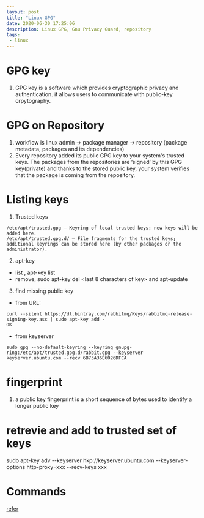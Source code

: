 ```yaml
---
layout: post
title: "Linux GPG"
date: 2020-06-30 17:25:06
description: Linux GPG, Gnu Privacy Guard, repository
tags: 
 - linux
---
```


# GPG key
1. GPG key is a software which provides cryptographic privacy and authentication. it allows users to communicate with public-key crpytography.

# GPG on Repository
1. workflow is linux admin -> package manager -> repository (package metadata, packages and its dependencies)
2. Every repository added its public GPG key to your system's trusted keys. The packages from the repositories are ‘signed’ by this GPG key(private) and thanks to the stored public key, your system verifies that the package is coming from the repository.

# Listing keys
1. Trusted keys
```
/etc/apt/trusted.gpg – Keyring of local trusted keys; new keys will be added here.
/etc/apt/trusted.gpg.d/ – File fragments for the trusted keys; additional keyrings can be stored here (by other packages or the administrator).
```
2. apt-key
- list , apt-key list
- remove, sudo apt-key del <last 8 characters of key> and apt-update

3. find missing public key
- from URL: 
```
curl --silent https://dl.bintray.com/rabbitmq/Keys/rabbitmq-release-signing-key.asc | sudo apt-key add -
OK
```
- from keyserver
```
sudo gpg --no-default-keyring --keyring gnupg-ring:/etc/apt/trusted.gpg.d/rabbit.gpg --keyserver keyserver.ubuntu.com --recv 6B73A36E6026DFCA
```

# fingerprint
1.  a public key fingerprint is a short sequence of bytes used to identify a longer public key

# retrevie and add to trusted set of keys
sudo apt-key adv --keyserver hkp://keyserver.ubuntu.com --keyserver-options http-proxy=xxx  --recv-keys xxx

# Commands
[refer](http://irtfweb.ifa.hawaii.edu/~lockhart/gpg/)

